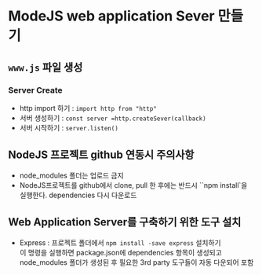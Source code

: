# ModeJS web application Sever 만들기

## `www.js` 파일 생성

### Server Create

- http import 하기 : `import http from "http"`
- 서버 생성하기 : `const server =http.createSever(callback)`
- 서버 시작하기 : `server.listen()`

## NodeJS 프로젝트 github 연동시 주의사항

- node_modules 폴더는 업로드 금지
- NodeJS프로젝트를 github에서 clone, pull 한 후에는 반드시 ``npm install`을 실행한다. dependencies 다시 다운로드

## Web Application Server를 구축하기 위한 도구 설치

- Express : 프로젝트 폴더에서 `npm install -save express` 설치하기  
  이 명령을 실행하면 package.json에 dependencies 항목이 생성되고 node_modules 폴더가 생성된 후 필요한 3rd party 도구들이 자동 다운되어 포함
